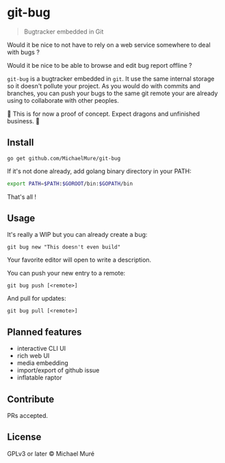 # git-bug

> Bugtracker embedded in Git

Would it be nice to not have to rely on a web service somewhere to deal with bugs ?

Would it be nice to be able to browse and edit bug report offline ?

`git-bug` is a bugtracker embedded in `git`. It use the same internal storage so it doesn't pollute your project. As you would do with commits and branches, you can push your bugs to the same git remote your are already using to collaborate with other peoples.

:construction: This is for now a proof of concept. Expect dragons and unfinished business. :construction:

## Install

```shell
go get github.com/MichaelMure/git-bug
```

If it's not done already, add golang binary directory in your PATH:

```bash
export PATH=$PATH:$GOROOT/bin:$GOPATH/bin
```

That's all !

## Usage

It's really a WIP but you can already create a bug:

```
git bug new "This doesn't even build"
```

Your favorite editor will open to write a description.

You can push your new entry to a remote:
```
git bug push [<remote>]
```

And pull for updates:
```
git bug pull [<remote>]
```

## Planned features

- interactive CLI UI
- rich web UI
- media embedding
- import/export of github issue
- inflatable raptor

## Contribute

PRs accepted.

## License


GPLv3 or later © Michael Muré
